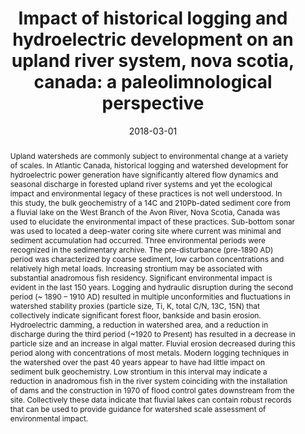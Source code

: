---
abstract: "Upland watersheds are commonly subject to environmental change at a variety of scales. In Atlantic Canada, historical logging and watershed development for hydroelectric power generation have significantly altered flow dynamics and seasonal discharge in forested upland river systems and yet the ecological impact and environmental legacy of these practices is not well understood. In this study, the bulk geochemistry of a 14C and 210Pb-dated sediment core from a fluvial lake on the West Branch of the Avon River, Nova Scotia, Canada was used to elucidate the environmental impact of these practices.

Sub-bottom sonar was used to located a deep-water coring site where current was minimal and sediment accumulation had occurred. Three environmental periods were recognized in the sedimentary archive. The pre-disturbance (pre-1890 AD) period was characterized by coarse sediment, low carbon concentrations and relatively high metal loads. Increasing strontium may be associated with substantial anadromous fish residency. Significant environmental impact is evident in the last 150 years. Logging and hydraulic disruption during the second period (~ 1890 – 1910 AD) resulted in multiple unconformities and fluctuations in watershed stability proxies (particle size, Ti, K, total C/N, 13C, 15N) that collectively indicate significant forest floor, bankside and basin erosion. Hydroelectric damming, a reduction in watershed area, and a reduction in discharge during the third period (~1920 to Present) has resulted in a decrease in particle size and an increase in algal matter. Fluvial erosion decreased during this period along with concentrations of most metals. Modern logging techniques in the watershed over the past 40 years appear to have had little impact on sediment bulk geochemistry. Low strontium in this interval may indicate a reduction in anadromous fish in the river system coinciding with the installation of dams and the construction in 1970 of flood control gates downstream from the site. Collectively these data indicate that fluvial lakes can contain robust records that can be used to provide guidance for watershed scale assessment of environmental impact."
authors: ["Adam Godfrey", "I.S. Spooner", "Mark L. Mallory", "admin", "Chris E. White"]
date: "2018-03-01"
doi: ""
featured: false
image:
  caption: ""
  focal_point: ""
  preview_only: false
projects: []
publication: "Geological Society of America Northeast Section"
publication_short: ""
publication_types: ["1"]
summary: ""
tags: []
title: "Impact of historical logging and hydroelectric development on an upland river system, nova scotia, canada: a paleolimnological perspective"
url_code: ""
url_dataset: ""
url_pdf: ""
url_poster: ""
url_project: ""
url_slides: ""
url_source: ""
url_video: ""
---